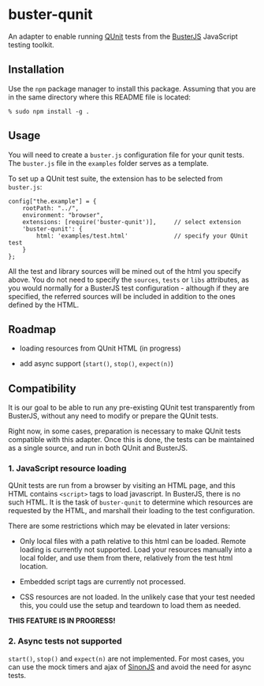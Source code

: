 

# buster-qunit #

An adapter to enable running [QUnit](http://qunitjs.org) tests
from the [BusterJS](http://busterjs.org) JavaScript testing toolkit.

## Installation ##

Use the `npm` package manager to install this package. Assuming
that you are in the same directory where this README file is
located:

    % sudo npm install -g .


## Usage ##

You will need to create a `buster.js` configuration file for
your qunit tests. The `buster.js` file in the `examples`
folder serves as a template.

To set up a QUnit test suite, the extension has to be selected from
`buster.js`:

    config["the.example"] = {
        rootPath: "../",
        environment: "browser",
        extensions: [require('buster-qunit')],     // select extension
        'buster-qunit': {
            html: 'examples/test.html'             // specify your QUnit test
        }
    };

All the test and library sources will be mined out of the html you specify 
above. You do not need to specify the `sources`, `tests` or `libs` attributes,
as you would normally for a BusterJS test configuration - although if they are
specified, the referred sources will be included in addition to the ones
defined by the HTML.


## Roadmap ##

- loading resources from QUnit HTML (in progress)

- add async support (`start()`, `stop()`, `expect(n)`)


## Compatibility ##

It is our goal to be able to run any pre-existing QUnit test transparently
from BusterJS, without any need to modify or prepare the QUnit tests.

Right now, in some cases, preparation is necessary to make QUnit tests 
compatible with this adapter. Once this is done, the tests can be maintained 
as a single source, and run in both QUnit and BusterJS.


### 1. JavaScript resource loading ###

QUnit tests are run from a browser by visiting an HTML page, and this HTML
contains `<script>` tags to load javascript. In BusterJS, there is no such
HTML. It is the task of `buster-qunit` to determine which resources are 
requested by the HTML, and marshall their loading to the test configuration.

There are some restrictions which may be elevated in later versions:

- Only local files with a path relative to this html can be loaded.
  Remote loading is currently not supported. Load your resources manually into
  a local folder, and use them from there, relatively from the test html
  location.

- Embedded script tags are currently not processed.

- CSS resources are not loaded. In the unlikely case that your test needed
  this, you could use the setup and teardown to load them as needed.

**THIS FEATURE IS IN PROGRESS!**


### 2. Async tests not supported ###

`start()`, `stop()` and `expect(n)` are not implemented. For most cases, you
can use the mock timers and ajax of [SinonJS](http://sinonjs.org) and avoid
the need for async tests.

